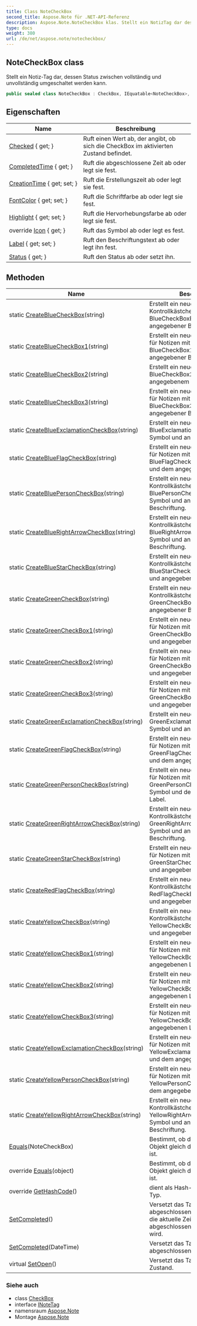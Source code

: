 ```yaml
---
title: Class NoteCheckBox
second_title: Aspose.Note für .NET-API-Referenz
description: Aspose.Note.NoteCheckBox klas. Stellt ein NotizTag dar dessen Status zwischen vollständig und unvollständig umgeschaltet werden kann.
type: docs
weight: 380
url: /de/net/aspose.note/notecheckbox/
---
```

## NoteCheckBox class

Stellt ein Notiz-Tag dar, dessen Status zwischen vollständig und unvollständig umgeschaltet werden kann.

```csharp
public sealed class NoteCheckBox : CheckBox, IEquatable<NoteCheckBox>, INoteTag
```

## Eigenschaften

| Name | Beschreibung |
| --- | --- |
| [Checked](../../aspose.note/checkbox/checked/) { get; } | Ruft einen Wert ab, der angibt, ob sich die CheckBox im aktivierten Zustand befindet. |
| [CompletedTime](../../aspose.note/checkbox/completedtime/) { get; } | Ruft die abgeschlossene Zeit ab oder legt sie fest. |
| [CreationTime](../../aspose.note/checkbox/creationtime/) { get; set; } | Ruft die Erstellungszeit ab oder legt sie fest. |
| [FontColor](../../aspose.note/notecheckbox/fontcolor/) { get; set; } | Ruft die Schriftfarbe ab oder legt sie fest. |
| [Highlight](../../aspose.note/notecheckbox/highlight/) { get; set; } | Ruft die Hervorhebungsfarbe ab oder legt sie fest. |
| override [Icon](../../aspose.note/notecheckbox/icon/) { get; } | Ruft das Symbol ab oder legt es fest. |
| [Label](../../aspose.note/notecheckbox/label/) { get; set; } | Ruft den Beschriftungstext ab oder legt ihn fest. |
| [Status](../../aspose.note/checkbox/status/) { get; } | Ruft den Status ab oder setzt ihn. |

## Methoden

| Name | Beschreibung |
| --- | --- |
| static [CreateBlueCheckBox](../../aspose.note/notecheckbox/createbluecheckbox/)(string) | Erstellt ein neues Notiz-Kontrollkästchen mit BlueCheckBoxEmpty-Symbol und angegebener Beschriftung. |
| static [CreateBlueCheckBox1](../../aspose.note/notecheckbox/createbluecheckbox1/)(string) | Erstellt ein neues Kontrollkästchen für Notizen mit BlueCheckBox1Empty-Symbol und angegebener Beschriftung. |
| static [CreateBlueCheckBox2](../../aspose.note/notecheckbox/createbluecheckbox2/)(string) | Erstellt ein neues Notizkästchen mit BlueCheckBox2Empty-Symbol und angegebenem Label. |
| static [CreateBlueCheckBox3](../../aspose.note/notecheckbox/createbluecheckbox3/)(string) | Erstellt ein neues Kontrollkästchen für Notizen mit BlueCheckBox3Empty-Symbol und angegebener Beschriftung. |
| static [CreateBlueExclamationCheckBox](../../aspose.note/notecheckbox/createblueexclamationcheckbox/)(string) | Erstellt ein neues Notizkästchen mit BlueExclamationCheckBoxEmpty-Symbol und angegebenem Label. |
| static [CreateBlueFlagCheckBox](../../aspose.note/notecheckbox/createblueflagcheckbox/)(string) | Erstellt ein neues Kontrollkästchen für Notizen mit dem BlueFlagCheckBoxEmpty-Symbol und dem angegebenen Label. |
| static [CreateBluePersonCheckBox](../../aspose.note/notecheckbox/createbluepersoncheckbox/)(string) | Erstellt ein neues Notiz-Kontrollkästchen mit BluePersonCheckBoxEmpty-Symbol und angegebener Beschriftung. |
| static [CreateBlueRightArrowCheckBox](../../aspose.note/notecheckbox/createbluerightarrowcheckbox/)(string) | Erstellt ein neues Notiz-Kontrollkästchen mit BlueRightArrowCheckBoxEmpty-Symbol und angegebener Beschriftung. |
| static [CreateBlueStarCheckBox](../../aspose.note/notecheckbox/createbluestarcheckbox/)(string) | Erstellt ein neues Notiz-Kontrollkästchen mit BlueStarCheckBoxEmpty-Symbol und angegebener Beschriftung. |
| static [CreateGreenCheckBox](../../aspose.note/notecheckbox/creategreencheckbox/)(string) | Erstellt ein neues Notiz-Kontrollkästchen mit GreenCheckBoxEmpty-Symbol und angegebener Beschriftung. |
| static [CreateGreenCheckBox1](../../aspose.note/notecheckbox/creategreencheckbox1/)(string) | Erstellt ein neues Kontrollkästchen für Notizen mit GreenCheckBox1Empty-Symbol und angegebener Beschriftung. |
| static [CreateGreenCheckBox2](../../aspose.note/notecheckbox/creategreencheckbox2/)(string) | Erstellt ein neues Kontrollkästchen für Notizen mit GreenCheckBox2Empty-Symbol und angegebener Beschriftung. |
| static [CreateGreenCheckBox3](../../aspose.note/notecheckbox/creategreencheckbox3/)(string) | Erstellt ein neues Kontrollkästchen für Notizen mit GreenCheckBox3Empty-Symbol und angegebener Beschriftung. |
| static [CreateGreenExclamationCheckBox](../../aspose.note/notecheckbox/creategreenexclamationcheckbox/)(string) | Erstellt ein neues Notizkästchen mit GreenExclamationCheckBoxEmpty-Symbol und angegebenem Label. |
| static [CreateGreenFlagCheckBox](../../aspose.note/notecheckbox/creategreenflagcheckbox/)(string) | Erstellt ein neues Kontrollkästchen für Notizen mit dem GreenFlagCheckBoxEmpty-Symbol und dem angegebenen Label. |
| static [CreateGreenPersonCheckBox](../../aspose.note/notecheckbox/creategreenpersoncheckbox/)(string) | Erstellt ein neues Kontrollkästchen für Notizen mit dem GreenPersonCheckBoxEmpty-Symbol und dem angegebenen Label. |
| static [CreateGreenRightArrowCheckBox](../../aspose.note/notecheckbox/creategreenrightarrowcheckbox/)(string) | Erstellt ein neues Notiz-Kontrollkästchen mit GreenRightArrowCheckBoxEmpty-Symbol und angegebener Beschriftung. |
| static [CreateGreenStarCheckBox](../../aspose.note/notecheckbox/creategreenstarcheckbox/)(string) | Erstellt ein neues Kontrollkästchen für Notizen mit GreenStarCheckBoxEmpty-Symbol und angegebener Beschriftung. |
| static [CreateRedFlagCheckBox](../../aspose.note/notecheckbox/createredflagcheckbox/)(string) | Erstellt ein neues Notiz-Kontrollkästchen mit RedFlagCheckBoxEmpty-Symbol und angegebener Beschriftung. |
| static [CreateYellowCheckBox](../../aspose.note/notecheckbox/createyellowcheckbox/)(string) | Erstellt ein neues Notiz-Kontrollkästchen mit YellowCheckBoxEmpty-Symbol und angegebener Beschriftung. |
| static [CreateYellowCheckBox1](../../aspose.note/notecheckbox/createyellowcheckbox1/)(string) | Erstellt ein neues Kontrollkästchen für Notizen mit dem Symbol YellowCheckBox1Empty und dem angegebenen Label. |
| static [CreateYellowCheckBox2](../../aspose.note/notecheckbox/createyellowcheckbox2/)(string) | Erstellt ein neues Kontrollkästchen für Notizen mit dem Symbol YellowCheckBox2Empty und dem angegebenen Label. |
| static [CreateYellowCheckBox3](../../aspose.note/notecheckbox/createyellowcheckbox3/)(string) | Erstellt ein neues Kontrollkästchen für Notizen mit dem Symbol YellowCheckBox3Empty und dem angegebenen Label. |
| static [CreateYellowExclamationCheckBox](../../aspose.note/notecheckbox/createyellowexclamationcheckbox/)(string) | Erstellt ein neues Kontrollkästchen für Notizen mit dem Symbol YellowExclamationCheckBoxEmpty und dem angegebenen Label. |
| static [CreateYellowPersonCheckBox](../../aspose.note/notecheckbox/createyellowpersoncheckbox/)(string) | Erstellt ein neues Kontrollkästchen für Notizen mit dem Symbol YellowPersonCheckBoxEmpty und dem angegebenen Label. |
| static [CreateYellowRightArrowCheckBox](../../aspose.note/notecheckbox/createyellowrightarrowcheckbox/)(string) | Erstellt ein neues Notiz-Kontrollkästchen mit YellowRightArrowCheckBoxEmpty-Symbol und angegebener Beschriftung. |
| [Equals](../../aspose.note/notecheckbox/equals/#equals)(NoteCheckBox) | Bestimmt, ob das angegebene Objekt gleich dem aktuellen Objekt ist. |
| override [Equals](../../aspose.note/notecheckbox/equals/#equals_1)(object) | Bestimmt, ob das angegebene Objekt gleich dem aktuellen Objekt ist. |
| override [GetHashCode](../../aspose.note/notecheckbox/gethashcode/)() | dient als Hash-Funktion für den Typ. |
| [SetCompleted](../../aspose.note/checkbox/setcompleted/)() | Versetzt das Tag in den abgeschlossenen Zustand, wobei die aktuelle Zeit als abgeschlossene Zeit verwendet wird. |
| [SetCompleted](../../aspose.note/checkbox/setcompleted/)(DateTime) | Versetzt das Tag in den abgeschlossenen Zustand. |
| virtual [SetOpen](../../aspose.note/checkbox/setopen/)() | Versetzt das Tag in den offenen Zustand. |

### Siehe auch

* class [CheckBox](../checkbox/)
* interface [INoteTag](../inotetag/)
* namensraum [Aspose.Note](../../aspose.note/)
* Montage [Aspose.Note](../../)


